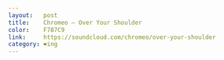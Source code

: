 ```yaml
---
layout:   post
title:    Chromeo – Over Your Shoulder
color:    F787C9
link:     https://soundcloud.com/chromeo/over-your-shoulder
category: ❤ing
---
```


<div class="embed" data-url="https://soundcloud.com/chromeo/over-your-shoulder">
    
</div>
